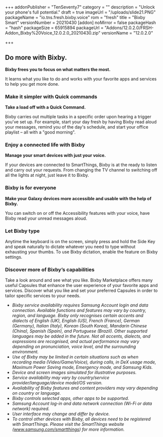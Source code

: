 +++
addonPublisher = "TenSeventy7"
category = ""
description = "Unlock your phone's full potential."
draft = true
imageUrl = "/uploads/slide21.PNG"
packageName = "io.tns.fresh.bixby.voice"
rom = "fresh"
title = "Bixby Smart"
versionNumber = 20210430
[addon]
noMirror = false
packageHash = "hash"
packageSize = 65915894
packageUrl = "Addons/12.0.2.0/FRSH-Addon_Bixby%20Voice_12.0.2.0_20210430.zip"
versionName = "12.0.2.0"

+++
## Do more with Bixby.

**Bixby frees you to focus on what matters the most.**

It learns what you like to do and works with your favorite apps and services to help you get more done.

### Make it simpler with Quick commands

**Take a load off with a Quick Command.**

Bixby carries out multiple tasks in a specific order upon hearing a trigger you've set up. For example, start your day fresh by having Bixby read aloud your messages, remind you of the day's schedule, and start your office playlist – all with a "good morning".

### Enjoy a connected life with Bixby

**Manage your smart devices with just your voice.**

If your devices are connected to SmartThings, Bixby is at the ready to listen and carry out your requests. From changing the TV channel to switching off all the lights at night, just leave it to Bixby.

### Bixby is for everyone

**Make your Galaxy devices more accessible and usable with the help of Bixby.**

You can switch on or off the Accessibility features with your voice, have Bixby read your unread messages aloud.

### Let Bixby type

Anytime the keyboard is on the screen, simply press and hold the Side Key and speak naturally to dictate whatever you need to type without exhausting your thumbs. To use Bixby dictation, enable the feature on Bixby settings.

### Discover more of Bixby’s capabilities

Take a look around and see what you like. Bixby Marketplace offers many useful Capsules that enhance the user experience of your favorite apps and services. Discover what you like and set your preferred Capsules in order to tailor specific services to your needs.

* _Bixby service availability requires Samsung Account login and data connection. Available functions and features may vary by country, region, and language. Bixby only recognises certain accents and dialects of English (UK), English (US), French (France), German (Germany), Italian (Italy), Korean (South Korea), Mandarin Chinese (China), Spanish (Spain), and Portuguese (Brazil). Other supported languages may be added in the future. Not all accents, dialects, and expressions are recognised, and actual performance may vary depending on pronunciation, voice level, and the surrounding environment._
* _Use of Bixby may be limited in certain situations such as when recording media (Video/Game/Voice), during calls, in DeX usage mode, Maximum Power Saving mode, Emergency mode, and Samsung Kids._
* _Device and screen images simulated for illustrative purposes._
* _Service availability may vary by country/service provider/language/device model/OS version._
* _Availability of Bixby features and content providers may vary depending on country or language._
* _Bixby controls selected apps, other apps to be supported._
* _Samsung Account log-in and data network connection (Wi-Fi or data network) required._
* _User interface may change and differ by device._
* _To control other devices with Bixby, all devices need to be registered with SmartThings. Please visit the SmartThings website (www.samsung.com/smartthings) for more information._